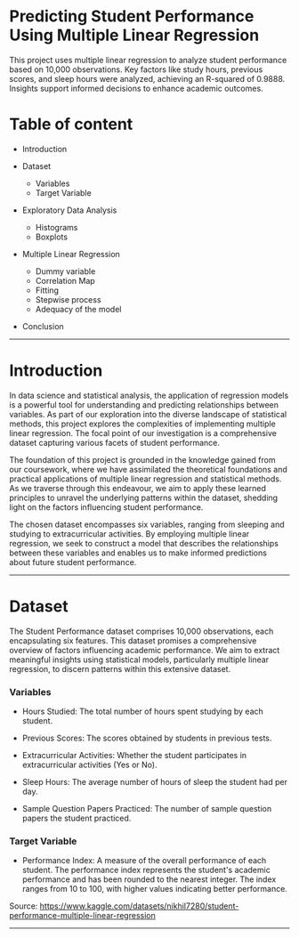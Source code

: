 # Predicting Student Performance Using Multiple Linear Regression
 This project uses multiple linear regression to analyze student performance based on 10,000 observations. Key factors like study hours, previous scores, and sleep hours were analyzed, achieving an R-squared of 0.9888. Insights support informed decisions to enhance academic outcomes.


# Table of content

- Introduction

- Dataset

  - Variables
  - Target Variable
  
- Exploratory Data Analysis
  - Histograms
  - Boxplots
  
- Multiple Linear Regression
  - Dummy variable
  - Correlation Map
  - Fitting
  - Stepwise process
  - Adequacy of the model
- Conclusion



---------------------------------------------------------------------------------------------------------------------------------------------------------------------


# Introduction

In data science and statistical analysis, the application of regression models is a powerful tool for understanding and predicting relationships between variables. As part of our exploration into the diverse landscape of statistical methods, this project explores the complexities of implementing multiple linear regression. The focal point of our investigation is a comprehensive dataset capturing various facets of student performance.

The foundation of this project is grounded in the knowledge gained from our coursework, where we have assimilated the theoretical foundations and practical applications of multiple linear regression and statistical methods. As we traverse through this endeavour, we aim to apply these learned principles to unravel the underlying patterns within the dataset, shedding light on the factors influencing student performance.

The chosen dataset encompasses six variables, ranging from sleeping and studying to extracurricular activities. By employing multiple linear regression, we seek to construct a model that describes the relationships between these variables and enables us to make informed predictions about future student performance.

---------------------------------------------------------------------------------------------------------------------------------------------------------------------

# Dataset

The Student Performance dataset comprises 10,000 observations, each encapsulating six features. This dataset promises a comprehensive overview of factors influencing academic performance. We aim to extract meaningful insights using statistical models, particularly multiple linear regression, to discern patterns within this extensive dataset.

### Variables

- Hours Studied: The total number of hours spent studying by each student.

- Previous Scores: The scores obtained by students in previous tests.

- Extracurricular Activities: Whether the student participates in extracurricular activities (Yes or No).

- Sleep Hours: The average number of hours of sleep the student had per day.

- Sample Question Papers Practiced: The number of sample question papers the student practiced.

### Target Variable

- Performance Index: A measure of the overall performance of each student. The performance index represents the student's academic performance and has been rounded to the nearest integer. The index ranges from 10 to 100, with higher values indicating better performance.

Source: https://www.kaggle.com/datasets/nikhil7280/student-performance-multiple-linear-regression

---------------------------------------------------------------------------------------------------------------------------------------------------------------------
